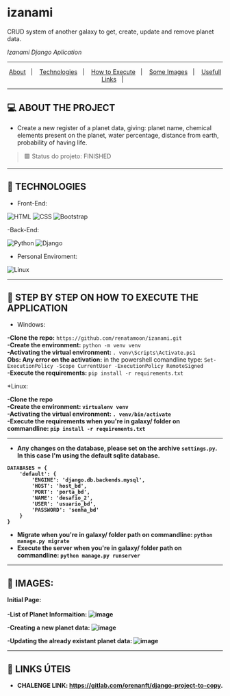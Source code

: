 # izanami
CRUD system of another galaxy to get, create, update and remove planet data.

<i>Izanami Django Aplication</i>

<hr>
<p align="center">
  <a href="#desafio">About</a>&nbsp;&nbsp;&nbsp;|&nbsp;&nbsp;&nbsp;
  <a href="#tecnologias">Technologies</a>&nbsp;&nbsp;&nbsp;|&nbsp;&nbsp;&nbsp;
  <a href="#instalacao">How to Execute</a>&nbsp;&nbsp;&nbsp;|&nbsp;&nbsp;&nbsp;  
  <a href="#imagens">Some Images</a>&nbsp;&nbsp;&nbsp;|&nbsp;&nbsp;&nbsp; 
  <a href="#links_apps">Usefull Links</a>&nbsp;&nbsp;&nbsp;|&nbsp;&nbsp;&nbsp;
</p>
<hr>

## <a id="desafio"> 💻 ABOUT THE PROJECT </a><br>

- Create a new register of a planet data, giving: planet name, chemical elements present on the planet, water percentage, distance from earth, probability of having life.


> 🟩  Status do projeto: FINISHED <br>
<hr>
  
  ## <a id="tecnologias"> 🧪 TECHNOLOGIES </a>

- Front-End:

![HTML](https://img.shields.io/badge/HTML5-E34F26?style=for-the-badge&logo=html5&logoColor=white)
![CSS](https://img.shields.io/badge/CSS3-1572B6?style=for-the-badge&logo=css3&logoColor=white)
![Bootstrap](https://img.shields.io/badge/Bootstrap-563D7C?style=for-the-badge&logo=bootstrap&logoColor=white)

-Back-End:

![Python](https://img.shields.io/badge/Python-3776AB?style=for-the-badge&logo=python&logoColor=white)
![Django](https://img.shields.io/badge/Django-092E20?style=for-the-badge&logo=django&logoColor=green)

- Personal Enviroment:

![Linux](https://img.shields.io/badge/Linux-FCC624?style=for-the-badge&logo=linux&logoColor=black)

<hr>

## <a id="instalacao"> 🔴 STEP BY STEP ON HOW TO EXECUTE THE APPLICATION </a> 

* Windows:

<b>-Clone the repo:</b> `https://github.com/renatamoon/izanami.git` <br>
<b>-Create the environment:</b> `python -m venv venv`<br>
<b>-Activating the virtual environment: </b>`. venv\Scripts\Activate.ps1`<br>
<b>Obs: Any error on the activation:</b> in the powershell comandline type: `Set-ExecutionPolicy -Scope CurrentUser -ExecutionPolicy RemoteSigned`<br>
<b>-Execute the requirements: </b>`pip install -r requirements.txt`<br>

*Linux:

<b>-Clone the repo<br>
<b>-Create the environment:</b> `virtualenv venv`<br>
<b>-Activating the virtual environment:</b> `. venv/bin/activate`<br>
<b>-Execute the requirements when you're in galaxy/ folder on commandline:</b> `pip install -r requirements.txt`<br>
  
 <hr> 
  
* Any changes on the database, please set on the archive <b>`settings.py`</b>. In this case I'm using the default sqlite database.<br>

```
DATABASES = {
    'default': {
        'ENGINE': 'django.db.backends.mysql',
        'HOST': 'host_bd',
        'PORT': 'porta_bd',
        'NAME': 'desafio_2',
        'USER': 'usuario_bd',
        'PASSWORD': 'senha_bd'    
    }
}
```

- Migrate when you're in galaxy/ folder path on commandline: `python manage.py migrate` <br>
- Execute the server when you're in galaxy/ folder path on commandline: `python manage.py runserver` <br>
  
<hr>

## <a id="imagens"> 🔴 IMAGES: </a> 

Initial Page: <br>
<br>
-List of Planet Informaition:
![image](https://github.com/renatamoon/izanami/assets/87100340/e2549823-43b2-4dfe-9585-c63e432cabc5)

-Creating a new planet data:
![image](https://github.com/renatamoon/izanami/assets/87100340/e1973898-6455-4306-a6b4-f978339c69a2)

-Updating the already existant planet data:
![image](https://github.com/renatamoon/izanami/assets/87100340/cc5cc79e-37b2-45fb-a333-3f0f7b1eac0c)

<hr>
  
## <a id="links_apps"> 🔴 LINKS ÚTEIS </a> 

* CHALENGE LINK: https://gitlab.com/orenanft/django-project-to-copy.

